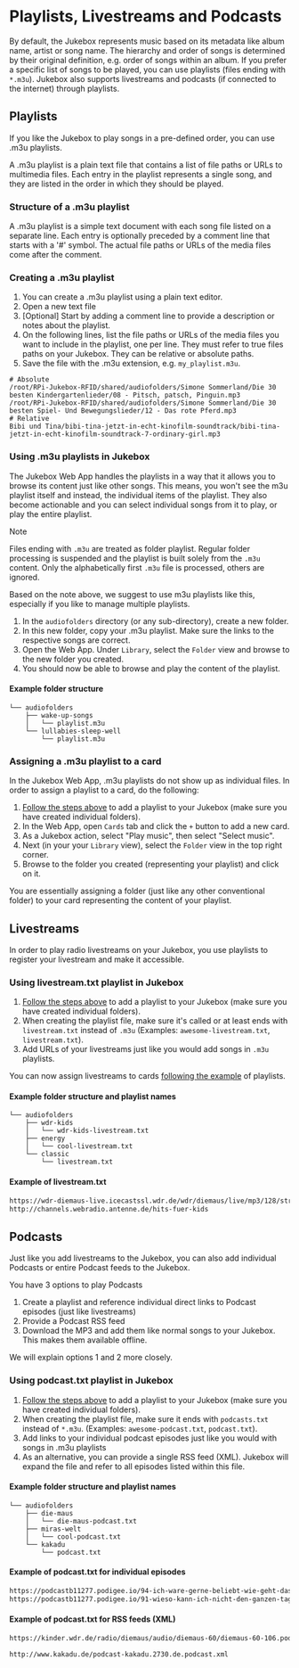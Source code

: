 # Playlists, Livestreams and Podcasts

By default, the Jukebox represents music based on its metadata like album name, artist or song name. The hierarchy and order of songs is determined by their original definition, e.g. order of songs within an album. If you prefer a specific list of songs to be played, you can use playlists (files ending with `*.m3u`). Jukebox also supports livestreams and podcasts (if connected to the internet) through playlists.

## Playlists
If you like the Jukebox to play songs in a pre-defined order, you can use .m3u playlists.

A .m3u playlist is a plain text file that contains a list of file paths or URLs to multimedia files. Each entry in the playlist represents a single song, and they are listed in the order in which they should be played.

### Structure of a .m3u playlist
A .m3u playlist is a simple text document with each song file listed on a separate line. Each entry is optionally preceded by a comment line that starts with a '#' symbol. The actual file paths or URLs of the media files come after the comment.

### Creating a .m3u playlist

1. You can create a .m3u playlist using a plain text editor.
1. Open a new text file
1. [Optional] Start by adding a comment line to provide a description or notes about the playlist.
1. On the following lines, list the file paths or URLs of the media files you want to include in the playlist, one per line. They must refer to true files paths on your Jukebox. They can be relative or absolute paths.
1. Save the file with the .m3u extension, e.g. `my_playlist.m3u`.

```
# Absolute
/root/RPi-Jukebox-RFID/shared/audiofolders/Simone Sommerland/Die 30 besten Kindergartenlieder/08 - Pitsch, patsch, Pinguin.mp3
/root/RPi-Jukebox-RFID/shared/audiofolders/Simone Sommerland/Die 30 besten Spiel- Und Bewegungslieder/12 - Das rote Pferd.mp3
# Relative
Bibi und Tina/bibi-tina-jetzt-in-echt-kinofilm-soundtrack/bibi-tina-jetzt-in-echt-kinofilm-soundtrack-7-ordinary-girl.mp3
```

### Using .m3u playlists in Jukebox

The Jukebox Web App handles the playlists in a way that it allows you to browse its content just like other songs. This means, you won't see the m3u playlist itself and instead, the individual items of the playlist. They also become actionable and you can select individual songs from it to play, or play the entire playlist.

> [!NOTE]
> Files ending with `.m3u` are treated as folder playlist. Regular folder processing is suspended and the playlist is built solely from the `.m3u` content. Only the alphabetically first `.m3u` file is processed, others are ignored.

Based on the note above, we suggest to use m3u playlists like this, especially if you like to manage multiple playlists.

1. In the `audiofolders` directory (or any sub-directory), create a new folder.
1. In this new folder, copy your .m3u playlist. Make sure the links to the respective songs are correct.
1. Open the Web App. Under `Library`, select the `Folder` view and browse to the new folder you created.
1. You should now be able to browse and play the content of the playlist.

#### Example folder structure

```
└── audiofolders
    ├── wake-up-songs
    │   └── playlist.m3u
    └── lullabies-sleep-well
        └── playlist.m3u
```

### Assigning a .m3u playlist to a card

In the Jukebox Web App, .m3u playlists do not show up as individual files. In order to assign a playlist to a card, do the following:

1. [Follow the steps above](#using-m3u-playlist-in-jukebox) to add a playlist to your Jukebox (make sure you have created individual folders).
1. In the Web App, open `Cards` tab and click the `+` button to add a new card.
1. As a Jukebox action, select "Play music", then select "Select music".
1. Next (in your your `Library` view), select the `Folder` view in the top right corner.
1. Browse to the folder you created (representing your playlist) and click on it.

You are essentially assigning a folder (just like any other conventional folder) to your card representing the content of your playlist.

## Livestreams

In order to play radio livestreams on your Jukebox, you use playlists to register your livestream and make it accessible.

### Using livestream.txt playlist in Jukebox

1. [Follow the steps above](#using-m3u-playlist-in-jukebox) to add a playlist to your Jukebox (make sure you have created individual folders).
1. When creating the playlist file, make sure it's called or at least ends with `livestream.txt` instead of `.m3u` (Examples: `awesome-livestream.txt`, `livestream.txt`).
1. Add URLs of your livestreams just like you would add songs in `.m3u` playlists.

You can now assign livestreams to cards [following the example](#assiging-a-m3u-playlist-to-a-card) of playlists.

#### Example folder structure and playlist names

```
└── audiofolders
    ├── wdr-kids
    │   └── wdr-kids-livestream.txt
    ├── energy
    │   └── cool-livestream.txt
    └── classic
        └── livestream.txt
```

#### Example of livestream.txt

```txt
https://wdr-diemaus-live.icecastssl.wdr.de/wdr/diemaus/live/mp3/128/stream.mp3
http://channels.webradio.antenne.de/hits-fuer-kids
```

## Podcasts

Just like you add livestreams to the Jukebox, you can also add individual Podcasts or entire Podcast feeds to the Jukebox.

You have 3 options to play Podcasts

1. Create a playlist and reference individual direct links to Podcast episodes (just like livestreams)
2. Provide a Podcast RSS feed
3. Download the MP3 and add them like normal songs to your Jukebox. This makes them available offline.

We will explain options 1 and 2 more closely.

### Using podcast.txt playlist in Jukebox

1. [Follow the steps above](#using-m3u-playlist-in-jukebox) to add a playlist to your Jukebox (make sure you have created individual folders).
2. When creating the playlist file, make sure it ends with `podcasts.txt` instead of `*.m3u`. (Examples: `awesome-podcast.txt`, `podcast.txt`).
3. Add links to your individual podcast episodes just like you would with songs in .m3u playlists
4. As an alternative, you can provide a single RSS feed (XML). Jukebox will expand the file and refer to all episodes listed within this file.

#### Example folder structure and playlist names

```
└── audiofolders
    ├── die-maus
    │   └── die-maus-podcast.txt
    ├── miras-welt
    │   └── cool-podcast.txt
    └── kakadu
        └── podcast.txt
```

#### Example of podcast.txt for individual episodes

```txt
https://podcastb11277.podigee.io/94-ich-ware-gerne-beliebt-wie-geht-das
https://podcastb11277.podigee.io/91-wieso-kann-ich-nicht-den-ganzen-tag-fernsehen
```

#### Example of podcast.txt for RSS feeds (XML)

```txt
https://kinder.wdr.de/radio/diemaus/audio/diemaus-60/diemaus-60-106.podcast
```

```txt
http://www.kakadu.de/podcast-kakadu.2730.de.podcast.xml
```
